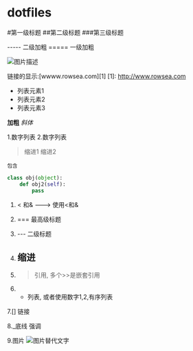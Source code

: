 dotfiles
============

#第一级标题
##第二级标题
###第三级标题

----- 二级加粗
===== 一级加粗

![图片描述](图片地址)

链接的显示:[wwww.rowsea.com][1]
[1]: http://www.rowsea.com


* 列表元素1
* 列表元素2
* 列表元素3

**加粗**
*斜体*

1.数字列表
2.数字列表

> 缩进1
> 缩进2

`包含`

```python
class obj(object):
    def obj2(self):
        pass
```


1. < 和&     ---> 使用&lt;和&amp;

2. === 最高级标题

3. --- 二级标题

4. ##  缩进

5. > 引用, 多个>>是嵌套引用

6. * 列表, 或者使用数字1,2,有序列表

7.[]  链接

8._底线 强调

9.图片   ![图片替代文字](图片地址)

